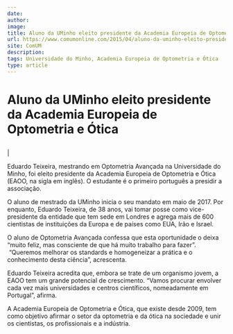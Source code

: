 ```yaml
---
date: 
author: 
image: 
title: Aluno da UMinho eleito presidente da Academia Europeia de Optometria e Ótica
url: https://www.comumonline.com/2015/04/aluno-da-uminho-eleito-presidente-da-academia-europeia-de-optometria-e-otica/
site: ComUM
description: 
tags: Universidade do Minho, Academia Europeia de Optometria e Ótica
type: article
---
```



# Aluno da UMinho eleito presidente da Academia Europeia de Optometria e Ótica

## 

 | 

Eduardo Teixeira, mestrando em Optometria Avançada na Universidade do Minho, foi eleito presidente da Academia Europeia de Optometria e Ótica (EAOO, na sigla em inglês). O estudante é o primeiro português a presidir a associação.

O aluno de mestrado da UMinho inicia o seu mandato em maio de 2017. Por enquanto, Eduardo Teixeira, de 38 anos, vai tomar posse como vice-presidente da entidade que tem sede em Londres e agrega mais de 600 cientistas de instituições da Europa e de países como EUA, Irão e Israel.

O aluno de Optometria Avançada confessa que esta oportunidade o deixa “muito feliz, mas consciente de que há muito trabalho para fazer”.  “Queremos melhorar os standards e homogeneizar a prática e o conhecimento desta ciência”, acrescenta.

Eduardo Teixeira acredita que, embora se trate de um organismo jovem, a EAOO tem um grande potencial de crescimento. “Vamos procurar envolver cada vez mais universidades e centros científicos, nomeadamente em Portugal”, afirma.

A Academia Europeia de Optometria e Ótica, que existe desde 2009, tem como objetivo afirmar o setor da optometria e da ótica na sociedade e unir os cientistas, os profissionais e a indústria.

